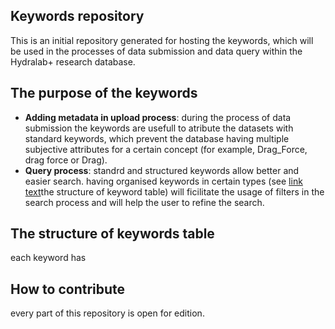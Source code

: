 ## Keywords repository
This is an initial repository generated for hosting the keywords, which will be used in the processes of data submission and data query within the Hydralab+ research database.
## The purpose of the keywords
* __Adding metadata in upload process__:
during the process of data submission the keywords are usefull to atribute the datasets with standard keywords, which prevent the database having multiple subjective attributes for a certain concept (for example, Drag_Force, drag force or Drag). 
* __Query process__:
standrd and structured keywords allow better and easier search. having organised keywords in certain types (see [link text](#abcd)the structure of keyword table) will ficilitate the usage of filters in the search process and will help the user to refine the search.

## <a name="abcd"></a>The structure of keywords table
each keyword has 

## How to contribute
every part of this repository is open for edition. 
